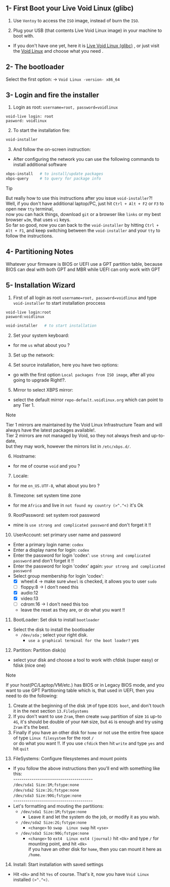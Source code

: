 ## 1- First Boot your Live Void Linux (glibc)

1. Use `Ventoy` to access the `ISO` image, instead of burn the `ISO`.

2. Plug your USB (that contents Live Void Linux image) in your machine to boot with.

- If you don't have one yet, here it is [Live Void Linux (glibc)]() ,
or just visit the [Void Linux]() and choose what you need .

## 2- The bootloader
Select the first option: -> `Void Linux -version- x86_64`

## 3- Login and fire the installer

1. Login as root: `username=root, password=voidlinux`
```
void-live login: root
pasword: voidlinux
```

2. To start the installation fire:
```bash
void-installer
```

3. And follow the on-screen instruction:
- After configuring the network you can use the following commands to install additional software
```bash
xbps-install   # to install/update packages
xbps-query     # to query for package info
```
>[!TIP]
> But really how to use this instructions after you issue `void-installer`?!<br>
> Well, if you don't have additional laptop/PC, just hit `Ctrl + Alt + F2` or `F3` to open new `tty` terminal,<br>
> now you can hack things, download `git` or a browser like `links` or my best browser `w3m`, that uses `vi` keys.<br>
> So far so good, now you can back to the `void-installer` by hitting `Ctrl + Alt + F1`,
> and keep switching between the `void-installer` and your `tty` to follow the instructions.

## 4- Partitioning Notes
Whatever your firmware is BIOS or UEFI use a GPT partition table,
because BIOS can deal with both GPT and MBR while UEFI can only work with GPT

## 5- Installation Wizard

1. First of all login as root `username=root, password=voidlinux` and type `void-installer` to start installation proccess
```
void-live login:root
pasword:voidlinux
```

```bash
void-installer   # to start installation
```

2. Set your system keyboard:
- for me `us` what about you ?

3. Set up the network:

4. Set source installation, here you have two options:
- go with the first option `Local packages from ISO image`, after all you going to upgrade Right!?.

5. Mirror to select XBPS mirror:
- select the default mirror `repo-default.voidlinux.org` which can point to any Tier 1.
>[!NOTE]
> Tier 1 mirrors are maintained by the Void Linux Infrastructure Team and will always have the latest packages available!.<br>
> Tier 2 mirrors are not managed by Void, so they not always fresh and up-to-date,<br>
> but they may work, however the mirrors list in `/etc/xbps.d/`.

6. Hostname:
- for me of course `void` and you ?

7. Locale:
- for me `en_US.UTF-8`, what about you bro ?

8. Timezone: set system time zone
- for me `Africa` and live in `not found my country (>^.^<)` it's Ok

9. RootPassword: set system root password
- mine is `use strong and complicated password` and don't forget it !!

10. UserAccount: set primary user name and password
- Enter a primary login name: `codex`
- Enter a display name for login: `codex`
- Enter the password for login 'codex': `use strong and complicated password` and don't forget it !!
- Enter the password for login 'codex' again: `your strong and complicated password`
- Select group membership for login 'codex':
    *  [x] wheel:4 -> make sure `wheel` is checked, it allows you to user `sudo`
    *  [ ] floppy:8 -> I don't need this
    *  [x] audio:12
    *  [x] video:13
    *  [ ] cdrom:16 -> I don't need this too<br>
    * leave the reset as they are, or do what you want !!

11. BootLoader: Set disk to install `bootloader`
- Select the disk to install the bootloader
    * `/dev/sda` ; select your right disk.
        * `use a graphical terminal for the boot loader?` yes

12. Partition: Partition disk(s)
- select your disk and choose a tool to work with cfdisk (super easy) or fdisk (nice one)
>[!NOTE]
> If your host(PC/Laptop/VM/etc.) has BIOS or in Legacy BIOS mode, and
> you want to use GPT Partitioning table which is, that used in UEFI, then you need to do the following:
> 1. Create at the beginning of the disk `1M` of type `BIOS boot`,
> and don't touch it in the next section `13.FileSystems`
> 2. If you don't want to use `Zram`, then create `swap` partition  of size `1G` up-to `4G`,
> it's should be double of your `RAM` size, but `4G` is enough and try using `Zram` it's the best.
> 3. Finally if you have an other disk for `home` or not use the entire free space of type `Linux filesystem` for the root `/`<br>
> or do what you want !!.
> If you use `cfdick` then hit `write` and type `yes` and hit `quit`

13. FileSystems: Configure filesystemes and mount points
- If you follow the above instructions then you'll end with something like this:<br>
    \---------------------------------------<br>
    `/dev/sda1 Size:1M;fstype:none`<br>
    `/dev/sda2 Size:2G;fstype:none`<br>
    `/dev/sda3 Size:90G;fstype:none`<br>
    \---------------------------------------<br>
- Let's formatting and mouting the partitions:<br>
  * `/dev/sda1 Size:1M;fstype:none`
      + Leave it and let the system do the job, or modify it as you wish.<br>
  * `/dev/sda2 Size:2G;fstype:none`
      + `<change>` to `swap  Linux swap`  hit `<yse>`
  * `/dev/sda3 Size:90G;fstype:none`
      + `<change>` to `ext4  Linux ext4 (journal)` hit `<Ok>` and type `/` for mounting point, and hit `<Ok>`<br>
      if you have an other disk for `home`, then you can mount it here as `/home`.<br>

14. Install: Start installation with saved settings
- Hit `<Ok>` and hit `Yes` of course. That's it, now you have `Void Linux` installed `(>^.^<)`.
